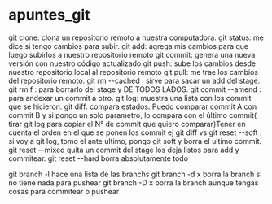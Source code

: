 # apuntes_git

git clone: clona un repositorio remoto a nuestra
computadora.
git status: me dice si tengo cambios para subir.
git add: agrega mis cambios para que luego
subirlos a nuestro repositorio remoto
git commit: genera una nueva versión con
nuestro código actualizado
git push: sube los cambios desde nuestro
repositorio local al repositorio remoto
git pull: me trae los cambios del repositorio remoto.
git rm --cached <nombre del archivo>: sirve para sacar un add del stage.
git rm f <nombre del archivo>: para borrarlo del stage y DE TODOS LADOS.
git commit --amend : para andexar un commit a otro.
git log: muestra una lista con los commit que se hicieron.
git diff: compara estados. Puedo comparar commit A con commit B y si pongo un solo parametro, lo compara con el último commit( tirar git log para copiar el N° de commit que quiero comparar)Tener en cuenta el orden en el que se ponen los commit ej git diff <version1> vs <version2>
git reset --soft : si voy a git log, tomo el ante ultimo, pongo git soft y borra el ultimo commit.
git reset --mixed quita un commit del stage los deja listos para add y commitear.
git reset --hard borra absolutamente todo
  
git branch -l hace una lista de las branchs
git branch -d x borra la branch si no tiene nada para pushear
git branch -D x borra la branch aunque tengas cosas para commitear o pushear

